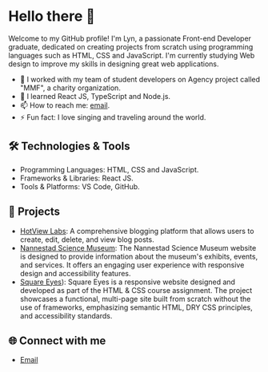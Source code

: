 


# Hello there 👋

Welcome to my GitHub profile! I'm Lyn, a passionate Front-end Developer graduate, dedicated on creating projects from scratch using programming languages such as HTML, CSS and JavaScript. I'm currently studying Web design to improve my skills in designing great web applications.

- 🔭 I worked with my team of student developers on Agency project called "MMF", a charity organization.
- 🌱 I learned React JS, TypeScript and Node.js.
- 📫 How to reach me: [email](romelyn.resell@gmail.com).
- ⚡ Fun fact: I love singing and traveling around the world.

## 🛠️ Technologies & Tools
- Programming Languages: HTML, CSS and JavaScript.
- Frameworks & Libraries: React JS.
- Tools & Platforms: VS Code, GitHub.

## 🚀 Projects
- [HotView Labs](https://norofffeu.github.io/FED1-PE1-lynar13/): A comprehensive blogging platform that allows users to create, edit, delete, and view blog posts. 
- [Nannestad Science Museum](https://lynar13.github.io/nannestad-science-museum/): The Nannestad Science Museum website is designed to provide information about the museum's exhibits, events, and services. It offers an engaging user experience with responsive design and accessibility features.
- [Square Eyes](https://norofffeu.github.io/html-css-course-assignment-lynar13/home.html)): Square Eyes is a responsive website designed and developed as part of the HTML & CSS course assignment. The project showcases a functional, multi-page site built from scratch without the use of frameworks, emphasizing semantic HTML, DRY CSS principles, and accessibility standards.


## 🌐 Connect with me
- [Email](romelyn.resell@gmail.com)





